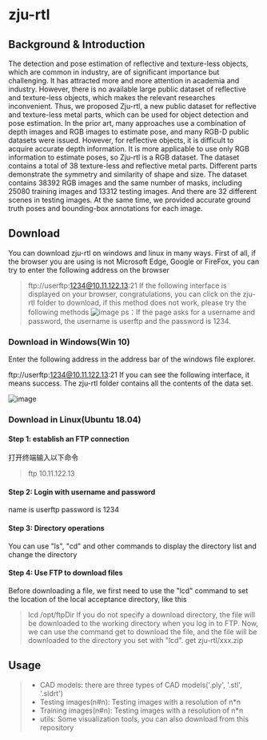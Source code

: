 # zju-rtl
## Background & Introduction
The detection and pose estimation of reflective and texture-less objects, which are common in industry, are of significant importance but challenging.
It has attracted more and more attention in academia and industry. However, there is no available large public dataset of reflective and texture-less objects, which makes the relevant researches inconvenient. Thus, we proposed Zju-rtl, a new public dataset for reflective and texture-less metal parts, which can be used for object detection and pose estimation. In the prior art, many approaches use a combination of depth images and RGB images to estimate pose, and many RGB-D public datasets were issued. However, for reflective objects, it is difficult to acquire accurate depth information. It is more applicable to use only RGB information to estimate poses, so Zju-rtl is a RGB dataset. The dataset contains a total of 38 texture-less and reflective metal parts. Different parts demonstrate the symmetry and similarity of shape and size. The dataset contains 38392 RGB images and the same number of masks, including 25080 training images and 13312 testing images. And there are 32 different scenes in testing images. At the same time, we provided accurate ground truth poses and bounding-box annotations for each image. 
## Download
You can download zju-rtl on windows and linux in many ways.
First of all, if the browser you are using is not Microsoft Edge, Google or FireFox, you can try to enter the following address on the browser
> ftp://userftp:1234@10.11.122.13:21
If the following interface is displayed on your browser, congratulations, you can click on the zju-rtl folder to download, if this method does not work, please try the following methods
![image](https://user-images.githubusercontent.com/60084969/140631663-623f69e7-339f-42f5-9897-c3670dcea610.png)
> ps：If the page asks for a username and password, the username is userftp and the password is 1234.

### Download in Windows(Win 10)
Enter the following address in the address bar of the windows file explorer.

ftp://userftp:1234@10.11.122.13:21
If you can see the following interface, it means success. The zju-rtl folder contains all the contents of the data set.

![image](https://user-images.githubusercontent.com/60084969/140631787-593cb14c-97af-4f7b-b1d6-b19f22e45bad.png)

### Download in Linux(Ubuntu 18.04)
#### Step 1: establish an FTP connection
打开终端输入以下命令
> ftp 10.11.122.13
#### Step 2: Login with username and password
name is userftp
password is 1234
#### Step 3: Directory operations
You can use "ls", "cd" and other commands to display the directory list and change the directory

#### Step 4: Use FTP to download files
Before downloading a file, we first need to use the "lcd" command to set the location of the local acceptance directory, like this
> lcd /opt/ftpDir
If you do not specify a download directory, the file will be downloaded to the working directory when you log in to FTP.
Now, we can use the command get to download the file, and the file will be downloaded to the directory you set with "lcd".
> get zju-rtl/xxx.zip
## Usage
>* CAD models: there are three types of CAD models('.ply', '.stl', '.sldrt')
>* Testing images(n#n): Testing images with a resolution of n*n
>* Training images(n#n): Testing images with a resolution of n*n
>* utils: Some visualization tools, you can also download from this repository
